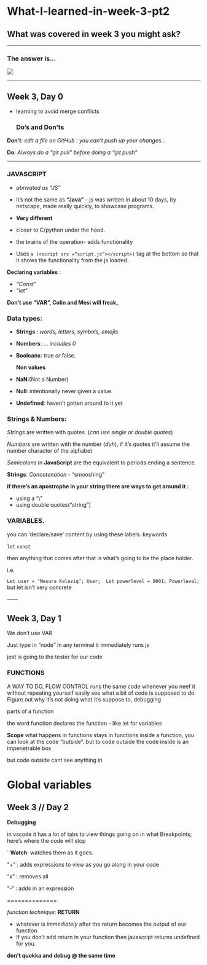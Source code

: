 # What-I-learned-in-week-3-pt2

## What was covered in week 3 you might ask?

---
### The answer is...


![](https://presentsimpleesl.files.wordpress.com/2012/08/a-lot2.png)

---
## Week 3, Day 0
- learning to avoid merge conflicts
  
  
  ### Do’s and Don'ts

**Don’t**:
*edit a file on GitHub : you can’t push up your changes...*


**Do**:
*Always do a “git pull” before doing a “git push”*

 ---
### **__JAVASCRIPT__**

- *abrivated as “JS”*
- it’s not the same as **“Java”** - js was written in about 10 days, by netscape, made really quickly, to showcase programs. 
- **Very different** 

- closer to C/python under the hood.
- the brains of the operation- adds functionality

- Uses `a (<script src =“script.js”></script>)` tag at the bottom so that it shows the functionality from the js loaded.
  
__Declaring variables__ :

- _“Const”_
- _“let”_


**Don’t use “VAR”, Colin and Mesi will freak_**


### __Data types__:
* **Strings** : _words, letters, symbols, emojis_
* **Numbers**: … _includes 0_
* **Booleans**: true _or_ false.

  __Non values__
* **NaN**:(Not a Number)
* **Null**: intentionally never given a value.
* **Undefined**: haven’t gotten around to it yet

### __Strings & Numbers__:

*Strings* are written with quotes.
(*can use single or double quotes*)

*Numbers* are written with the number (*duh*), if it’s quotes it’ll assume the number character of the alphabet


*Semicolons* in **JavaScript** are the equivalent to periods ending a sentence. 
<!-- most basic building block og our data -->


**Strings**:
_Concatenation_ - “smooshing"

**if there’s an apostrophe in your string there are ways to get around it** :
- using a “\”
- using double quotes(“string”)



### __VARIABLES__.
 you can ‘declare/save’ content by using these labels. keywords

`let`
`const`
 
 then anything that comes after that is what’s going to be the place holder.
 
i.e.

`
Let user = ‘Mesura Kaleziq’;
User; 
Let powerlevel = 9001;
Powerlevel;
`
 but let isn’t very concrete




——

## Week 3, Day 1

We don’t use VAR



Just type in “node” in any terminal
it immediately runs js

jest is going to the tester for our code
      


### __FUNCTIONS__

A WAY TO DO, FLOW CONTROL
runs the same code whenever you neef it without repeating yourself
easily see what a bit of code is supposed to do
Figure out why it’s not doing what it’s suppose to, debugging

parts of a function

the word function declares the function - like let for variables


**Scope**
what happens in functions stays in functions
inside a function, you can look at the code “outside”.
but to code outside the code inside is an impenetrable box

but code outside cant see anything in



Global variables
=================



## Week 3 // Day 2

**Debugging**

in vscode it has a lot of tabs to view things going on in what
Breakpoints; here’s where the code will stop 

`
**Watch**: watches them as it goes.

“+” : adds expressions to view as you go along in your code

“x” : removes all

“-“ : adds in an expression




==============

_function technique_: **RETURN**


- whatever is *immediately* after the return becomes the output of our function
- If you don’t add return in your function then javascript returns undefined for you. 


**don’t quokka and debug @ the same time**

